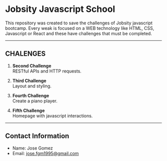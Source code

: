 # Jobsity Javascript School

This repository was created to save the challenges of Jobsity javascript
bootcamp. Every weak is focused on a WEB technology like HTML, CSS, Javascript
or React and these have challenges that must be completed.

---

## CHALENGES

1. **Second Challenge**  
   RESTful APIs and HTTP requests.

2. **Third Challenge**  
   Layout and styling.

3. **Fourth Challenge**  
   Create a piano player.

4. **Fifth Challenge**  
   Homepage with javascript interactions.

---

## Contact Information

- Name: Jose Gomez
- Email: jose.fgm1995@gmail.com
